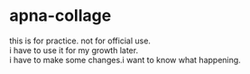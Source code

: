 # apna-collage
this is for practice.
not for official use.
<br>
i have to use it for my growth later.
<br>
i have to make some changes.i want to know what happening.